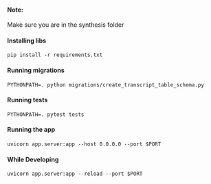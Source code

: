 #### Note:
Make sure you are in the synthesis folder
#### Installing libs
```pip install -r requirements.txt```
#### Running migrations
```PYTHONPATH=. python migrations/create_transcript_table_schema.py```
#### Running tests
```PYTHONPATH=. pytest tests```
#### Running the app
```uvicorn app.server:app --host 0.0.0.0 --port $PORT```
#### While Developing
```uvicorn app.server:app --reload --port $PORT```